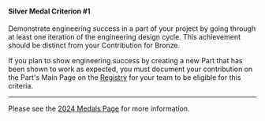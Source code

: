 #### Silver Medal Criterion \#1

Demonstrate engineering success in a part of your project by going through at
least one iteration of the engineering design cycle. This achievement should be
distinct from your Contribution for Bronze.

If you plan to show engineering success by creating a new Part that has been
shown to work as expected, you must document your contribution on the Part's
Main Page on the [Registry](https://parts.igem.org/Main_Page) for your team to be
eligible for this criteria.

---

Please see the [2024 Medals Page](https://competition.igem.org/judging/medals)
for more information.

